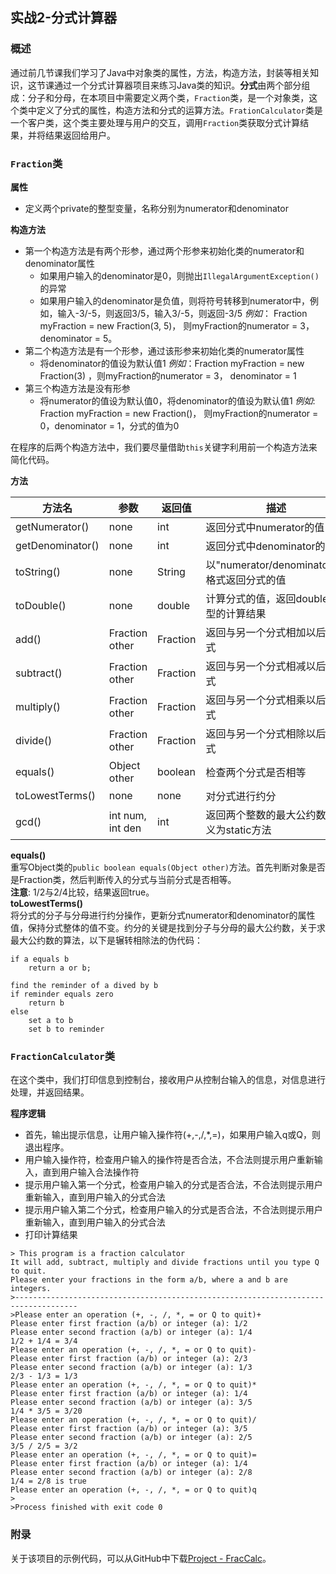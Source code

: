 ## 实战2-分式计算器
### 概述
通过前几节课我们学习了Java中对象类的属性，方法，构造方法，封装等相关知识，这节课通过一个分式计算器项目来练习Java类的知识。**分式**由两个部分组成：分子和分母，在本项目中需要定义两个类，`Fraction`类，是一个对象类，这个类中定义了分式的属性，构造方法和分式的运算方法。`FrationCalculator`类是一个客户类，这个类主要处理与用户的交互，调用`Fraction`类获取分式计算结果，并将结果返回给用户。

### `Fraction`类
**属性**
+ 定义两个private的整型变量，名称分别为numerator和denominator

**构造方法**
+ 第一个构造方法是有两个形参，通过两个形参来初始化类的numerator和denominator属性
    - 如果用户输入的denominator是0，则抛出`IllegalArgumentException()`的异常
    - 如果用户输入的denominator是负值，则将符号转移到numerator中，例如，输入-3/-5，则返回3/5，输入3/-5，则返回-3/5
    *例如*： Fraction myFraction = new Fraction(3, 5)， 则myFraction的numerator = 3， denominator = 5。
+ 第二个构造方法是有一个形参，通过该形参来初始化类的numerator属性
    - 将denominator的值设为默认值1
    *例如*：Fraction myFraction = new Fraction(3) ，则myFraction的numerator = 3， denominator = 1
+ 第三个构造方法是没有形参
    - 将numerator的值设为默认值0，将denominator的值设为默认值1
    *例如*: Fraction myFraction = new Fraction()， 则myFraction的numerator = 0，denominator = 1，分式的值为0

在程序的后两个构造方法中，我们要尽量借助`this`关键字利用前一个构造方法来简化代码。

**方法**

|方法名| 参数|返回值|描述|
|---|---|---|---|
|getNumerator()|none|int|返回分式中numerator的值|
|getDenominator()|none|int|返回分式中denominator的值|
|toString()|none|String|以"numerator/denominator"的格式返回分式的值|
|toDouble()|none| double|计算分式的值，返回double类型的计算结果|
|add()| Fraction other| Fraction|返回与另一个分式相加以后的分式|
|subtract()| Fraction other | Fraction|返回与另一个分式相减以后的分式|
|multiply()| Fraction other | Fraction|返回与另一个分式相乘以后的分式|
|divide()| Fraction other | Fraction | 返回与另一个分式相除以后的分式|
|equals()| Object other | boolean | 检查两个分式是否相等|
|toLowestTerms()| none | none | 对分式进行约分|
|gcd()| int num, int den| int|返回两个整数的最大公约数，定义为static方法|


**equals()**  
重写Object类的`public boolean equals(Object other)`方法。首先判断对象是否是Fraction类，然后判断传入的分式与当前分式是否相等。  
**注意**: 1/2与2/4比较，结果返回true。  
**toLowestTerms()**  
将分式的分子与分母进行约分操作，更新分式numerator和denominator的属性值，保持分式整体的值不变。约分的关键是找到分子与分母的最大公约数，关于求最大公约数的算法，以下是辗转相除法的伪代码：
```
if a equals b
    return a or b;

find the reminder of a dived by b
if reminder equals zero
    return b
else
    set a to b
    set b to reminder
```
### `FractionCalculator`类
在这个类中，我们打印信息到控制台，接收用户从控制台输入的信息，对信息进行处理，并返回结果。  

**程序逻辑**  
+ 首先，输出提示信息，让用户输入操作符(+,-,/,*,=)，如果用户输入q或Q，则退出程序。
+ 用户输入操作符，检查用户输入的操作符是否合法，不合法则提示用户重新输入，直到用户输入合法操作符
+ 提示用户输入第一个分式，检查用户输入的分式是否合法，不合法则提示用户重新输入，直到用户输入的分式合法
+ 提示用户输入第二个分式，检查用户输入的分式是否合法，不合法则提示用户重新输入，直到用户输入的分式合法
+ 打印计算结果
```
> This program is a fraction calculator  
It will add, subtract, multiply and divide fractions until you type Q to quit.
Please enter your fractions in the form a/b, where a and b are integers.
>------------------------------------------------------------------------------------
>Please enter an operation (+, -, /, *, = or Q to quit)+
Please enter first fraction (a/b) or integer (a): 1/2
Please enter second fraction (a/b) or integer (a): 1/4
1/2 + 1/4 = 3/4
Please enter an operation (+, -, /, *, = or Q to quit)-
Please enter first fraction (a/b) or integer (a): 2/3
Please enter second fraction (a/b) or integer (a): 1/3
2/3 - 1/3 = 1/3
Please enter an operation (+, -, /, *, = or Q to quit)*
Please enter first fraction (a/b) or integer (a): 1/4
Please enter second fraction (a/b) or integer (a): 3/5
1/4 * 3/5 = 3/20
Please enter an operation (+, -, /, *, = or Q to quit)/
Please enter first fraction (a/b) or integer (a): 3/5
Please enter second fraction (a/b) or integer (a): 2/5
3/5 / 2/5 = 3/2
Please enter an operation (+, -, /, *, = or Q to quit)=
Please enter first fraction (a/b) or integer (a): 1/4
Please enter second fraction (a/b) or integer (a): 2/8
1/4 = 2/8 is true
Please enter an operation (+, -, /, *, = or Q to quit)q
>
>Process finished with exit code 0
```
### 附录
关于该项目的示例代码，可以从GitHub中下载[Project - FracCalc](https://github.com/7788wangzi/IntroJava/tree/master/Project%20-%20FracCalc)。
